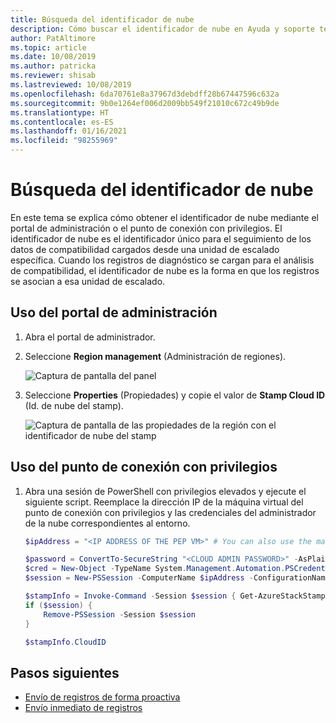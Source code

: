 ```yaml
---
title: Búsqueda del identificador de nube
description: Cómo buscar el identificador de nube en Ayuda y soporte técnico de Azure Stack Hub.
author: PatAltimore
ms.topic: article
ms.date: 10/08/2019
ms.author: patricka
ms.reviewer: shisab
ms.lastreviewed: 10/08/2019
ms.openlocfilehash: 6da70761e8a37967d3debdff28b67447596c632a
ms.sourcegitcommit: 9b0e1264ef006d2009bb549f21010c672c49b9de
ms.translationtype: HT
ms.contentlocale: es-ES
ms.lasthandoff: 01/16/2021
ms.locfileid: "98255969"
---
```

# <a name="find-your-cloud-id"></a>Búsqueda del identificador de nube

En este tema se explica cómo obtener el identificador de nube mediante el portal de administración o el punto de conexión con privilegios. El identificador de nube es el identificador único para el seguimiento de los datos de compatibilidad cargados desde una unidad de escalado específica. Cuando los registros de diagnóstico se cargan para el análisis de compatibilidad, el identificador de nube es la forma en que los registros se asocian a esa unidad de escalado.

## <a name="use-the-administrator-portal"></a>Uso del portal de administración

1. Abra el portal de administrador. 
1. Seleccione **Region management** (Administración de regiones).

   ![Captura de pantalla del panel](./media/azure-stack-automatic-log-collection/dashboard.png)

1. Seleccione **Properties** (Propiedades) y copie el valor de **Stamp Cloud ID** (Id. de nube del stamp).

   ![Captura de pantalla de las propiedades de la región con el identificador de nube del stamp](media/azure-stack-automatic-log-collection/region-properties-blade-with-stamp-cloud-id.png)


## <a name="use-the-privileged-endpoint"></a>Uso del punto de conexión con privilegios

1. Abra una sesión de PowerShell con privilegios elevados y ejecute el siguiente script. Reemplace la dirección IP de la máquina virtual del punto de conexión con privilegios y las credenciales del administrador de la nube correspondientes al entorno. 

   ```powershell
   $ipAddress = "<IP ADDRESS OF THE PEP VM>" # You can also use the machine name instead of IP here.

   $password = ConvertTo-SecureString "<CLOUD ADMIN PASSWORD>" -AsPlainText -Force
   $cred = New-Object -TypeName System.Management.Automation.PSCredential ("<DOMAIN NAME>\CloudAdmin", $password)
   $session = New-PSSession -ComputerName $ipAddress -ConfigurationName PrivilegedEndpoint -Credential $cred

   $stampInfo = Invoke-Command -Session $session { Get-AzureStackStampInformation }
   if ($session) {
       Remove-PSSession -Session $session
   }

   $stampInfo.CloudID
   ```

## <a name="next-steps"></a>Pasos siguientes

* [Envío de registros de forma proactiva](./diagnostic-log-collection.md#send-logs-proactively)
* [Envío inmediato de registros](./diagnostic-log-collection.md#send-logs-now)